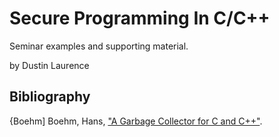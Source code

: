 Secure Programming In C/C++
===========================

Seminar examples and supporting material.

by Dustin Laurence

Bibliography
------------

{Boehm] Boehm, Hans, ["A Garbage Collector for C and C++"](http://hboehm.info/gc/).